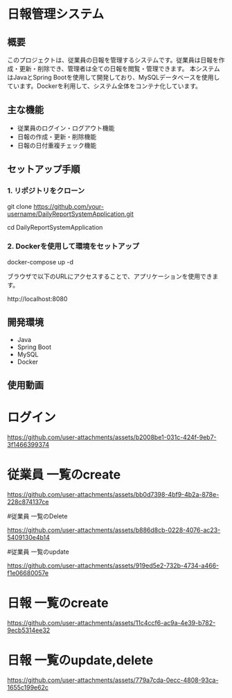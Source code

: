 # 日報管理システム

## 概要

このプロジェクトは、従業員の日報を管理するシステムです。従業員は日報を作成・更新・削除でき、管理者は全ての日報を閲覧・管理できます。
本システムはJavaとSpring Bootを使用して開発しており、MySQLデータベースを使用しています。Dockerを利用して、システム全体をコンテナ化しています。

## 主な機能

- 従業員のログイン・ログアウト機能
- 日報の作成・更新・削除機能
- 日報の日付重複チェック機能

## セットアップ手順

### 1. リポジトリをクローン

git clone https://github.com/your-username/DailyReportSystemApplication.git

cd DailyReportSystemApplication

### 2. Dockerを使用して環境をセットアップ

docker-compose up -d

ブラウザで以下のURLにアクセスすることで、アプリケーションを使用できます。

http://localhost:8080

## 開発環境

- Java
- Spring Boot
- MySQL
- Docker

## 使用動画

# ログイン

https://github.com/user-attachments/assets/b2008be1-031c-424f-9eb7-3f1466399374

# 従業員 一覧のcreate

https://github.com/user-attachments/assets/bb0d7398-4bf9-4b2a-878e-228c874137ce


#従業員 一覧のDelete

https://github.com/user-attachments/assets/b886d8cb-0228-4076-ac23-5409130e4b14

#従業員 一覧のupdate

https://github.com/user-attachments/assets/919ed5e2-732b-4734-a466-f1e06680057e


# 日報 一覧のcreate

https://github.com/user-attachments/assets/11c4ccf6-ac9a-4e39-b782-9ecb5314ee32

# 日報 一覧のupdate,delete

https://github.com/user-attachments/assets/779a7cda-0ecc-4808-93ca-1655c199e62c

